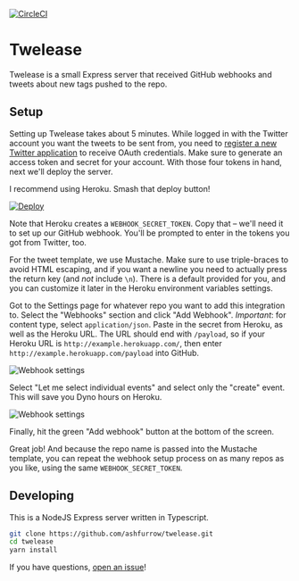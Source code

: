 [![CircleCI](https://circleci.com/gh/ashfurrow/twelease.svg?style=svg)](https://circleci.com/gh/ashfurrow/twelease)

Twelease
========

Twelease is a small Express server that received GitHub webhooks and tweets about new tags pushed to the repo.

Setup
-----

Setting up Twelease takes about 5 minutes. While logged in with the Twitter account you want the tweets to be sent from, you need to [register a new Twitter application](https://apps.twitter.com/app/new) to receive OAuth credentials. Make sure to generate an access token and secret for your account. With those four tokens in hand, next we'll deploy the server.

I recommend using Heroku. Smash that deploy button!

[![Deploy](https://www.herokucdn.com/deploy/button.svg)](https://heroku.com/deploy)

Note that Heroku creates a `WEBHOOK_SECRET_TOKEN`. Copy that – we'll need it to set up our GitHub webhook. You'll be prompted to enter in the tokens you got from Twitter, too.

For the tweet template, we use Mustache. Make sure to use triple-braces to avoid HTML escaping, and if you want a newline you need to actually press the return key (and *not* include `\n`). There is a default provided for you, and you can customize it later in the Heroku environment variables settings.

Got to the Settings page for whatever repo you want to add this integration to. Select the "Webhooks" section and click "Add Webhook". *Important*: for content type, select `application/json`. Paste in the secret from Heroku, as well as the Heroku URL. The URL should end with `/payload`, so if your Heroku URL is `http://example.herokuapp.com/`, then enter `http://example.herokuapp.com/payload` into GitHub.

![Webhook settings](docs/webhook_settings.png)

Select "Let me select individual events" and select only the "create" event. This will save you Dyno hours on Heroku.

![Webhook settings](docs/webhook_events.png)

Finally, hit the green "Add webhook" button at the bottom of the screen.

Great job! And because the repo name is passed into the Mustache template, you can repeat the webhook setup process on as many repos as you like, using the same `WEBHOOK_SECRET_TOKEN`.

Developing
----------

This is a NodeJS Express server written in Typescript.

```sh
git clone https://github.com/ashfurrow/twelease.git
cd twelease
yarn install
```

If you have questions, [open an issue](https://github.com/ashfurrow/twelease/issues/new)!
